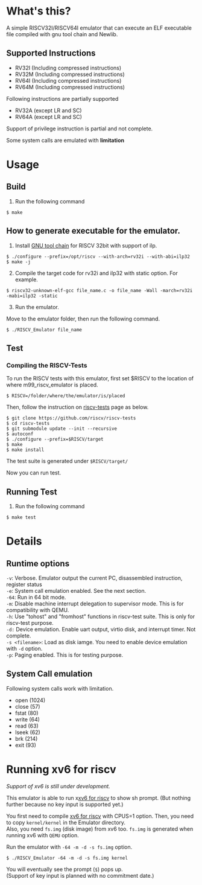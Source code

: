 # What's this?

A simple RISCV32I/RISCV64I emulator that can execute an ELF executable file compiled with gnu tool chain and Newlib.

## Supported Instructions

- RV32I (Including compressed instructions)
- RV32M (Including compressed instructions)
- RV64I (Including compressed instructions)
- RV64M (Including compressed instructions)

Following instructions are partially supported
- RV32A (except LR and SC)
- RV64A (except LR and SC)

Support of privilege instruction is partial and not complete.

Some system calls are emulated with **limitation** 

# Usage

## Build

1. Run the following command

```
$ make 
```

## How to generate executable for the emulator.

1. Install [GNU tool chain](https://github.com/riscv/riscv-gnu-toolchain) for RISCV 32bit with support of ilp.

```
$ ./configure --prefix=/opt/riscv --with-arch=rv32i --with-abi=ilp32
$ make -j
```

2. Compile the target code for rv32i and ilp32 with static option. For example.

```
$ riscv32-unknown-elf-gcc file_name.c -o file_name -Wall -march=rv32i -mabi=ilp32 -static
```

3. Run the emulator.

Move to the emulator folder, then run the following command.

```
$ ./RISCV_Emulator file_name
```

## Test

### Compiling the RISCV-Tests

To run the RISCV tests with this emulator, first set $RISCV to the location of where m99_riscv_emulator is placed.

```
$ RISCV=/folder/where/the/emulator/is/placed
```

Then, follow the instruction on [riscv-tests](https://github.com/riscv/riscv-tests) page as below.

```
$ git clone https://github.com/riscv/riscv-tests
$ cd riscv-tests
$ git submodule update --init --recursive
$ autoconf
$ ./configure --prefix=$RISCV/target
$ make
$ make install
```

The test suite is generated under `$RISCV/target/`

Now you can run test.

## Running Test

1. Run the following command
```
$ make test
```

# Details 

## Runtime options

`-v`: Verbose. Emulator output the current PC, disassembled instruction, register status  
`-e`: System call emulation enabled. See the next section.  
`-64`: Run in 64  bit mode.  
`-m`: Disable machine interrupt delegation to supervisor mode. This is for compatibility with QEMU.  
`-h`: Use "tohost" and "fromhost" functions in riscv-test suite. This is only for riscv-test purpose.  
`-d:` Device emulation. Enable uart output, virtio disk, and interrupt timer. Not complete.  
`-s <filename>`: Load <filename> as disk iamge. You need to enable device emulation with `-d` option.  
`-p`: Paging enabled. This is for testing purpose.  

## System Call emulation

Following system calls work with limitation.

- open (1024)
- close (57)
- fstat (80)
- write (64)
- read (63)
- lseek (62)
- brk (214)
- exit (93)

# Running xv6 for riscv

_Support of xv6 is still under development._

This emulator is able to run x[xv6 for riscv](https://github.com/mit-pdos/xv6-riscv) to show sh prompt. 
(But nothing further because no key input is supported yet.)  

You first need to compile [xv6 for riscv](https://github.com/mit-pdos/xv6-riscv) with CPUS=1 option. 
Then, you need to copy `kernel/kernel` in the Emulator directory.   
Also, you need `fs.img` (disk image) from xv6 too. `fs.img` is generated when running xv6 with `QEMU` option. 

Run the emulator with `-64 -m -d -s fs.img` option.  

```
$ ./RISCV_Emulator -64 -m -d -s fs.img kernel
```

You will eventually see the prompt (`$`) pops up.  
(Support of key input is planned with no commitment date.)
